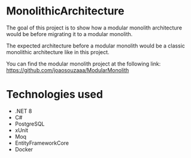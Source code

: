 # MonolithicArchitecture

The goal of this project is to show how a modular monolith architecture would be before migrating it to a modular monolith. 

The expected architecture before a modular monolith would be a classic monolithic architecture like in this project.

You can find the modular monolith project at the following link: https://github.com/joaosouzaaa/ModularMonolith

# Technologies used
- .NET 8
- C#
- PostgreSQL
- xUnit
- Moq
- EntityFrameworkCore
- Docker

